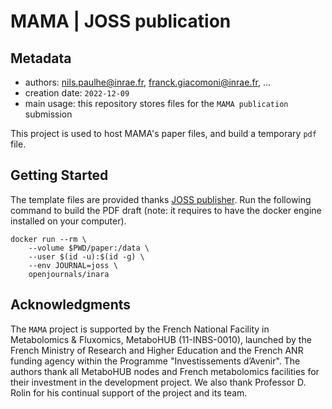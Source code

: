 # MAMA | JOSS publication

## Metadata

* authors: <nils.paulhe@inrae.fr>, <franck.giacomoni@inrae.fr>, ... 
* creation date: `2022-12-09`
* main usage: this repository stores files for the `MAMA publication` submission

This project is used to host MAMA's paper files, and build a temporary `pdf` file.

## Getting Started

The template files are provided thanks [JOSS publisher](https://joss.theoj.org/).
Run the following command to build the PDF draft (note: it requires to have the docker engine installed on your computer).

```
docker run --rm \
    --volume $PWD/paper:/data \
    --user $(id -u):$(id -g) \
    --env JOURNAL=joss \
    openjournals/inara
```
<!--
## Authors

* **Firstname lastname** - *Initial work* - 

See also the list of [contributors](https://unh-pfem-gitlab.ara.inrae.fr/your/projectcontributors) who participated in this project.

## License

This project is licensed under the XXX License - see the [LICENSE.md](LICENSE.md) file for details
-->

## Acknowledgments

The `MAMA` project is supported by the French National Facility in Metabolomics & Fluxomics, 
MetaboHUB (11-INBS-0010), 
launched by the French Ministry of Research and Higher Education and the French ANR funding agency within the Programme "Investissements d’Avenir". 
The authors thank all MetaboHUB nodes and French metabolomics facilities for their investment in the development project. 
We also thank Professor D. Rolin for his continual support of the project and its team.

